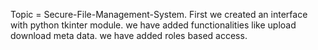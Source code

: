 Topic = Secure-File-Management-System. 
First we created an interface with python tkinter module. 
we have added functionalities like upload download meta data. 
we have added roles based access.
